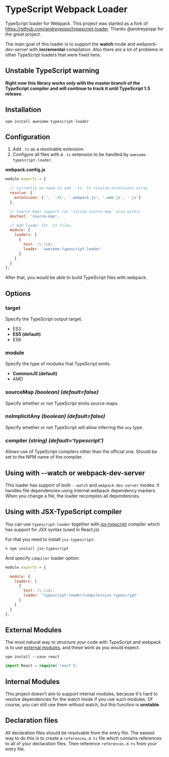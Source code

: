 # TypeScript Webpack Loader

TypeScript loader for Webpack. This project was started as a fork of https://github.com/andreypopp/typescript-loader.
Thanks @andreypopp for the great project.

The main goal of this loader is to support the **watch** mode and *webpack-dev-server* with **incremental** compilation.
Also there are a lot of problems in other TypeScript loaders that were fixed here.

## Unstable TypeScript warning

**Right now this library works only with the master branch of the TypeScript compiler and
will continue to track it until TypeScript 1.5 release.**

## Installation

```
npm install awesome-typescript-loader
```

## Configuration

1. Add `.ts` as a resolvable extension.
2. Configure all files with a `.ts` extension to be handled by `awesome-typescript-loader`.

**webpack.config.js**

```javascript
module.exports = {

  // Currently we need to add '.ts' to resolve.extensions array.
  resolve: {
    extensions: ['', '.ts', '.webpack.js', '.web.js', '.js']
  },

  // Source maps support (or 'inline-source-map' also works)
  devtool: 'source-map',

  // Add loader for .ts files.
  module: {
    loaders: [
      {
        test: /\.ts$/,
        loader: 'awesome-typescript-loader'
      }
    ]
  }
};
```

After that, you would be able to build TypeScript files with webpack.

## Options

### target

Specify the TypeScript output target.

- ES3
- **ES5 (default)**
- ES6

### module

Specify the type of modules that TypeScript emits.

- **CommonJS (default)**
- AMD

### sourceMap *(boolean) (default=false)*

Specify whether or not TypeScript emits source maps. 

### noImplicitAny *(boolean) (default=false)*

Specify whether or not TypeScript will allow inferring the `any` type.

### compiler *(string) (default='typescript')*

Allows use of TypeScript compilers other than the official one. Should be
set to the NPM name of the compiler.

## Using with --watch or webpack-dev-server

This loader has support of both `--watch` and `webpack-dev-server` modes. It handles file dependencies
using internal webpack dependency markers. When you change a file, the loader recompiles all dependencies.

## Using with JSX-TypeScript compiler

You can use `typescript-loader` together with
[jsx-typscript](https://github.com/fdecampredon/jsx-typescript) compiler which
has support for JSX syntax (used in React.js).

For that you need to install `jsx-typescript`:

    % npm install jsx-typescript

And specify `compiler` loader option:

```javascript
module.exports = {

  module: {
    loaders: [
      {
        test: /\.ts$/,
        loader: 'typescript-loader?compiler=jsx-typescript'
      }
    ]
  }
};
```

## External Modules

The most natural way to structure your code with TypeScript and webpack is to use [external modules](https://github.com/Microsoft/TypeScript/wiki/Modules#going-external), and these work as you would expect. 

```
npm install --save react
```

```typescript
import React = require('react');
```

## Internal Modules

This project doesn't aim to support internal modules, because it's hard to resolve dependencies for the watch
mode if you use such modules. Of course, you can still use them without watch, but this function is **unstable**.

## Declaration files

All declaration files should be resolvable from the entry file. 
The easiest way to do this is to create a `references.d.ts` file which contains 
references to all of your declaration files. Then reference 
`references.d.ts` from your entry file.